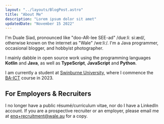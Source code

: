 ```yaml
---
layout: "../layouts/BlogPost.astro"
title: "About Me"
description: "Lorem ipsum dolor sit amet"
updatedDate: "November 15 2022"
---
```


I'm Duale Siad, pronounced like "doo-AR-lee SEE-ad" /duɐːliː siːæd/, otherwise known on the internet as "Wale" /wɐːliː/. I'm a Java programmer, occasional blogger, and hobbyist photographer.

I mainly dabble in open source work using the programming languages **Kotlin** and **Java**, as well as **TypeScript**, **JavaScript** and **Python**.

I am currently a student at [Swinburne University](https://swinburne.edu.au), where I commence the [BA-ICT](https://www.swinburne.edu.au/study/course/bachelor-of-information-and-communication-technology/) course in 2023.

## For Employers & Recruiters
I no longer have a public résumé/curriculum vitae, nor do I have a LinkedIn account. If you are a prospective recruiter or an employer, please email me at <a href='&#109;a&#105;lt&#111;&#58;enq&#43;r%65%63&#37;&#55;2%75itm%&#54;5nt&#64;wa&#37;6&#67;e%2&#69;a%75'>enq+recru&#105;&#116;m&#101;n&#116;&#64;wale&#46;au</a> for a copy.